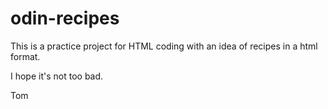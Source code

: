 # odin-recipes

This is a practice project for HTML coding with an idea of recipes in a html format. 

I hope it's not too bad. 

Tom